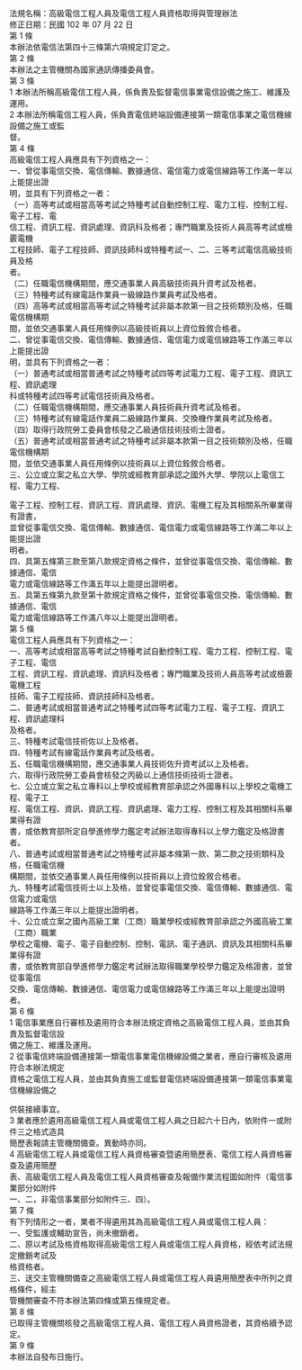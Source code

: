 法規名稱：高級電信工程人員及電信工程人員資格取得與管理辦法  
修正日期：民國 102 年 07 月 22 日  
第 1 條  
本辦法依電信法第四十三條第六項規定訂定之。  
第 2 條  
本辦法之主管機關為國家通訊傳播委員會。  
第 3 條  
1 本辦法所稱高級電信工程人員，係負責及監督電信事業電信設備之施工、維護及運用。  
2 本辦法所稱電信工程人員，係負責電信終端設備連接第一類電信事業之電信機線設備之施工或監  
督。  
第 4 條  
高級電信工程人員應具有下列資格之一：  
一、曾從事電信交換、電信傳輸、數據通信、電信電力或電信線路等工作滿一年以上能提出證  
明，並具有下列資格之一者：  
（一）高等考試或相當高等考試之特種考試自動控制工程、電力工程、控制工程、電子工程、電  
信工程、資訊工程、資訊處理、資訊科及格者；專門職業及技術人員高等考試或檢覈電機  
工程技師、電子工程技師、資訊技師科或特種考試一、二、三等考試電信高級技術員及格  
者。  
（二）任職電信機構期間，應交通事業人員高級技術員升資考試及格者。  
（三）特種考試有線電話作業員一級線路作業員考試及格者。  
（四）高等考試或相當高等考試之特種考試非屬本款第一目之技術類別及格，任職電信機構期  
間，並依交通事業人員任用條例以高級技術員以上資位銓敘合格者。  
二、曾從事電信交換、電信傳輸、數據通信、電信電力或電信線路等工作滿三年以上能提出證  
明，並具有下列資格之一者：  
（一）普通考試或相當普通考試之特種考試四等考試電力工程、電子工程、資訊工程、資訊處理  
科或特種考試四等考試電信技術員及格者。  
（二）任職電信機構期間，應交通事業人員技術員升資考試及格者。  
（三）特種考試有線電話作業員二級線路作業員、交換機作業員考試及格者。  
（四）取得行政院勞工委員會核發之乙級通信技術技術士證者。  
（五）普通考試或相當普通考試之特種考試非屬本款第一目之技術類別及格，任職電信機構期  
間，並依交通事業人員任用條例以技術員以上資位銓敘合格者。  
三、公立或立案之私立大學、學院或經教育部承認之國外大學、學院以上電信工程、電力工程、  


電子工程、控制工程、資訊工程、資訊處理、資訊、電機工程及其相關系所畢業得有證書，  
並曾從事電信交換、電信傳輸、數據通信、電信電力或電信線路等工作滿二年以上能提出證  
明者。  
四、具第五條第三款至第八款規定資格之條件，並曾從事電信交換、電信傳輸、數據通信、電信  
電力或電信線路等工作滿五年以上能提出證明者。  
五、具第五條第九款至第十款規定資格之條件，並曾從事電信交換、電信傳輸、數據通信、電信  
電力或電信線路等工作滿八年以上能提出證明者。  
第 5 條  
電信工程人員應具有下列資格之一：  
一、高等考試或相當高等考試之特種考試自動控制工程、電力工程、控制工程、電子工程、電信  
工程、資訊工程、資訊處理、資訊科及格者；專門職業及技術人員高等考試或檢覈電機工程  
技師、電子工程技師、資訊技師科及格者。  
二、普通考試或相當普通考試之特種考試四等考試電力工程、電子工程、資訊工程、資訊處理科  
及格者。  
三、特種考試電信技術佐以上及格者。  
四、特種考試有線電話作業員考試及格者。  
五、任職電信機構期間，應交通事業人員技術佐升資考試以上及格者。  
六、取得行政院勞工委員會核發之丙級以上通信技術技術士證者。  
七、公立或立案之私立專科以上學校或經教育部承認之外國專科以上學校之電機工程、電子工  
程、電信工程、資訊、資訊工程、資訊處理、電力工程、控制工程及其相關科系畢業得有證  
書，或依教育部所定自學進修學力鑑定考試辦法取得專科以上學力鑑定及格證書者。  
八、普通考試或相當普通考試之特種考試非屬本條第一款、第二款之技術類科及格，任職電信機  
構期間，並依交通事業人員任用條例以技術員以上資位銓敘合格者。  
九、特種考試電信技術士以上及格，並曾從事電信交換、電信傳輸、數據通信、電信電力或電信  
線路等工作滿三年以上能提出證明者。  
十、公立或立案之國內高級工業（工商）職業學校或經教育部承認之外國高級工業（工商）職業  
學校之電機、電子、電子自動控制、控制、電訊、電子通訊、資訊及其相關科系畢業得有證  
書，或依教育部自學進修學力鑑定考試辦法取得職業學校學力鑑定及格證書，並曾從事電信  
交換、電信傳輸、數據通信、電信電力或電信線路等工作滿三年以上能提出證明者。  
第 6 條  
1 電信事業應自行審核及遴用符合本辦法規定資格之高級電信工程人員，並由其負責及監督電信設  
備之施工、維護及運用。  
2 從事電信終端設備連接第一類電信事業電信機線設備之業者，應自行審核及遴用符合本辦法規定  
資格之電信工程人員，並由其負責施工或監督電信終端設備連接第一類電信事業電信機線設備之  


供裝接續事宜。  
3 業者應於遴用高級電信工程人員或電信工程人員之日起六十日內，依附件一或附件三之格式造具  
簡歷表報請主管機關備查。異動時亦同。  
4 高級電信工程人員或電信工程人員資格審查暨遴用簡歷表、電信工程人員資格審查及遴用簡歷  
表、高級電信工程人員及電信工程人員資格審查及報備作業流程圖如附件（電信事業部分如附件  
一、二，非電信事業部分如附件三、四）。  
第 7 條  
有下列情形之一者，業者不得遴用其為高級電信工程人員或電信工程人員：  
一、受監護或輔助宣告，尚未撤銷者。  
二、原以考試及格資格取得高級電信工程人員或電信工程人員資格，經依考試法規定撤銷考試及  
格資格者。  
三、送交主管機關備查之高級電信工程人員或電信工程人員遴用簡歷表中所列之資格條件，經主  
管機關審查不符本辦法第四條或第五條規定者。  
第 8 條  
已取得主管機關核發之高級電信工程人員、電信工程人員資格證者，其資格續予認定。  
第 9 條  
本辦法自發布日施行。  


